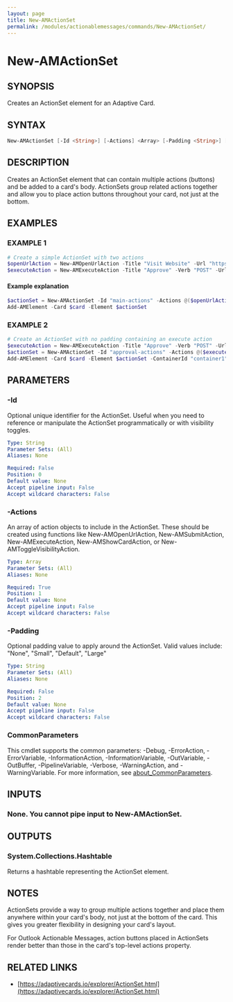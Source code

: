 ```yaml
---
layout: page
title: New-AMActionSet
permalink: /modules/actionablemessages/commands/New-AMActionSet/
---
```


# New-AMActionSet

## SYNOPSIS
Creates an ActionSet element for an Adaptive Card.

## SYNTAX

```powershell
New-AMActionSet [-Id <String>] [-Actions] <Array> [-Padding <String>] [-Verbose <SwitchParameter>] [-Debug <SwitchParameter>] [-ErrorAction <ActionPreference>] [-WarningAction <ActionPreference>] [-InformationAction <ActionPreference>] [-ProgressAction <ActionPreference>] [-ErrorVariable <String>] [-WarningVariable <String>] [-InformationVariable <String>] [-OutVariable <String>] [-OutBuffer <Int32>] [-PipelineVariable <String>] [<CommonParameters>]
```

## DESCRIPTION
Creates an ActionSet element that can contain multiple actions (buttons) and be added to a card's body.
ActionSets group related actions together and allow you to place action buttons throughout your card,
not just at the bottom.

## EXAMPLES

### EXAMPLE 1
```powershell
# Create a simple ActionSet with two actions
$openUrlAction = New-AMOpenUrlAction -Title "Visit Website" -Url "https://example.com"
$executeAction = New-AMExecuteAction -Title "Approve" -Verb "POST" -Url "https://api.example.com/approve" -Body '{"id": "12345"}'
```

#### Example explanation
```powershell
$actionSet = New-AMActionSet -Id "main-actions" -Actions @($openUrlAction, $submitAction)
Add-AMElement -Card $card -Element $actionSet
```

### EXAMPLE 2
```powershell
# Create an ActionSet with no padding containing an execute action
$executeAction = New-AMExecuteAction -Title "Approve" -Verb "POST" -Url "https://api.example.com/approve"
$actionSet = New-AMActionSet -Id "approval-actions" -Actions @($executeAction) -Padding "None"
Add-AMElement -Card $card -Element $actionSet -ContainerId "container1"
```

## PARAMETERS

### -Id
Optional unique identifier for the ActionSet. Useful when you need to reference or manipulate
the ActionSet programmatically or with visibility toggles.

```yaml
Type: String
Parameter Sets: (All)
Aliases: None

Required: False
Position: 0
Default value: None
Accept pipeline input: False
Accept wildcard characters: False
```

### -Actions
An array of action objects to include in the ActionSet. These should be created using functions like
New-AMOpenUrlAction, New-AMSubmitAction, New-AMExecuteAction, New-AMShowCardAction, or New-AMToggleVisibilityAction.

```yaml
Type: Array
Parameter Sets: (All)
Aliases: None

Required: True
Position: 1
Default value: None
Accept pipeline input: False
Accept wildcard characters: False
```

### -Padding
Optional padding value to apply around the ActionSet.
Valid values include: "None", "Small", "Default", "Large"

```yaml
Type: String
Parameter Sets: (All)
Aliases: None

Required: False
Position: 2
Default value: None
Accept pipeline input: False
Accept wildcard characters: False
```

### CommonParameters
This cmdlet supports the common parameters: -Debug, -ErrorAction, -ErrorVariable, -InformationAction, -InformationVariable, -OutVariable, -OutBuffer, -PipelineVariable, -Verbose, -WarningAction, and -WarningVariable. For more information, see [about_CommonParameters](https://learn.microsoft.com/en-us/powershell/module/microsoft.powershell.core/about/about_commonparameters).

## INPUTS
### None. You cannot pipe input to New-AMActionSet.

## OUTPUTS
### System.Collections.Hashtable
Returns a hashtable representing the ActionSet element.

## NOTES
ActionSets provide a way to group multiple actions together and place them anywhere within your card's body,
not just at the bottom of the card. This gives you greater flexibility in designing your card's layout.

For Outlook Actionable Messages, action buttons placed in ActionSets render better than those
in the card's top-level actions property.

## RELATED LINKS
- [https://adaptivecards.io/explorer/ActionSet.html](https://adaptivecards.io/explorer/ActionSet.html)
